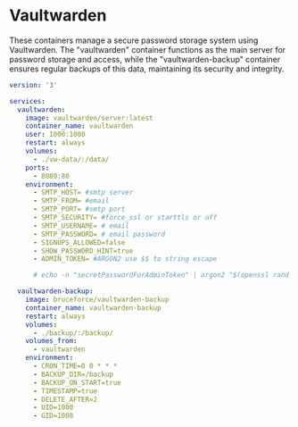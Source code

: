 # Vaultwarden

These containers manage a secure password storage system using Vaultwarden. The "vaultwarden" container functions as the main server for password storage and access, while the "vaultwarden-backup" container ensures regular backups of this data, maintaining its security and integrity.

```yaml
version: '3'

services:
  vaultwarden:
    image: vaultwarden/server:latest
    container_name: vaultwarden
    user: 1000:1000
    restart: always
    volumes:
      - ./vw-data/:/data/
    ports:
      - 8080:80
    environment: 
      - SMTP_HOST= #smtp server
      - SMTP_FROM= #email
      - SMTP_PORT= #smtp port
      - SMTP_SECURITY= #force_ssl or starttls or off
      - SMTP_USERNAME= # email 
      - SMTP_PASSWORD= # email password
      - SIGNUPS_ALLOWED=false
      - SHOW_PASSWORD_HINT=true
      - ADMIN_TOKEN= #ARGON2 use $$ to string escape 

      # echo -n "secretPasswordForAdminToken" | argon2 "$(openssl rand -base64 32)" -e -id -k 65540 -t 3 -p 4

  vaultwarden-backup:
    image: bruceforce/vaultwarden-backup
    container_name: vaultwarden-backup
    restart: always
    volumes:
      - ./backup/:/backup/
    volumes_from:
      - vaultwarden
    environment:
      - CRON_TIME=0 0 * * *
      - BACKUP_DIR=/backup
      - BACKUP_ON_START=true
      - TIMESTAMP=true
      - DELETE_AFTER=2
      - UID=1000
      - GID=1000
```
